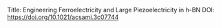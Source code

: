 Title: Engineering Ferroelectricity and Large Piezoelectricity in h-BN
DOI: https://doi.org/10.1021/acsami.3c07744 

